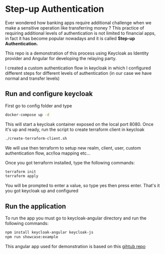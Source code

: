 # Step-up Authentication

Ever wondered how banking apps require additional challenge when we make a sensitive operation like transferring money ? This practice of requiring additional levels of authentication is not limited to financial apps, in fact it has become popular nowadays and it is called **Step-up Authentication.**

This repo is a demonstration of this process using Keycloak as Identity provider and Angular for developing the relaying party.

I created a custom authentication flow in keycloak in which I configured different steps for different levels of authentication (in our case we have normal and transfer levels)

## Run and configure keycloak

First go to config folder and type

```sh
docker-compose up -d
```

This will start a keycloak container exposed on the local port 8080. Once it's up and ready, run the script to create terraform client in keycloak

```sh
./create-terraform-client.sh
```

We will use then terraform to setup new realm, client, user, custom authentication flow, acr/loa mapping etc...

Once you got terraform installed, type the following commands:

```sh
terraform init
terraform apply
```
You will be prompted to enter a value, so type yes then press enter. That's it you got keycloak up and configured

## Run the application

To run the app you must go to keycloak-angular directory and run the following commands:

```sh
npm install keycloak-angular keycloak-js
npm run showcase:example
```

This angular app used for demonstration is based on this [gihtub repo](https://github.com/mauriciovigolo/keycloak-angular#installation) 